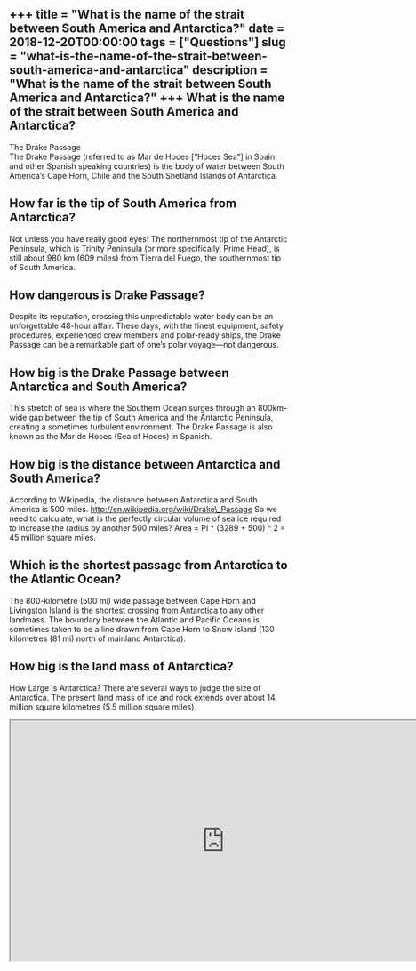 +++
title = "What is the name of the strait between South America and Antarctica?"
date = 2018-12-20T00:00:00
tags = ["Questions"]
slug = "what-is-the-name-of-the-strait-between-south-america-and-antarctica"
description = "What is the name of the strait between South America and Antarctica?"
+++
What is the name of the strait between South America and Antarctica?
--------------------------------------------------------------------

The Drake Passage  
The Drake Passage (referred to as Mar de Hoces \[“Hoces Sea”\] in Spain and other Spanish speaking countries) is the body of water between South America’s Cape Horn, Chile and the South Shetland Islands of Antarctica.

How far is the tip of South America from Antarctica?
----------------------------------------------------

Not unless you have really good eyes! The northernmost tip of the Antarctic Peninsula, which is Trinity Peninsula (or more specifically, Prime Head), is still about 980 km (609 miles) from Tierra del Fuego, the southernmost tip of South America.

How dangerous is Drake Passage?
-------------------------------

Despite its reputation, crossing this unpredictable water body can be an unforgettable 48-hour affair. These days, with the finest equipment, safety procedures, experienced crew members and polar-ready ships, the Drake Passage can be a remarkable part of one’s polar voyage—not dangerous.

How big is the Drake Passage between Antarctica and South America?
------------------------------------------------------------------

This stretch of sea is where the Southern Ocean surges through an 800km-wide gap between the tip of South America and the Antarctic Peninsula, creating a sometimes turbulent environment. The Drake Passage is also known as the Mar de Hoces (Sea of Hoces) in Spanish.

How big is the distance between Antarctica and South America?
-------------------------------------------------------------

According to Wikipedia, the distance between Antarctica and South America is 500 miles. http://en.wikipedia.org/wiki/Drake\_Passage So we need to calculate, what is the perfectly circular volume of sea ice required to increase the radius by another 500 miles? Area = PI \* (3289 + 500) ^ 2 = 45 million square miles.

Which is the shortest passage from Antarctica to the Atlantic Ocean?
--------------------------------------------------------------------

The 800-kilometre (500 mi) wide passage between Cape Horn and Livingston Island is the shortest crossing from Antarctica to any other landmass. The boundary between the Atlantic and Pacific Oceans is sometimes taken to be a line drawn from Cape Horn to Snow Island (130 kilometres (81 mi) north of mainland Antarctica).

How big is the land mass of Antarctica?
---------------------------------------

How Large is Antarctica? There are several ways to judge the size of Antarctica. The present land mass of ice and rock extends over about 14 million square kilometres (5.5 million square miles).

<iframe allow="accelerometer; autoplay; clipboard-write; encrypted-media; gyroscope; picture-in-picture" allowfullscreen="" class="__youtube_prefs__  epyt-is-override  no-lazyload" data-no-lazy="1" data-origheight="433" data-origwidth="770" data-skipgform_ajax_framebjll="" height="433" id="_ytid_27799" loading="lazy" src="https://www.youtube.com/embed/a22fYMe-6uw?enablejsapi=1&autoplay=0&cc_load_policy=0&cc_lang_pref=&iv_load_policy=1&loop=0&modestbranding=0&rel=1&fs=1&playsinline=0&autohide=2&theme=dark&color=red&controls=1&" title="YouTube player" width="770"></iframe>
